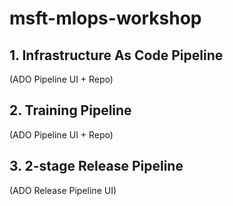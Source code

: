 # msft-mlops-workshop
## 1. Infrastructure As Code Pipeline
(ADO Pipeline UI + Repo)
## 2. Training Pipeline 
(ADO Pipeline UI + Repo)
## 3. 2-stage Release Pipeline 
(ADO Release Pipeline UI)
